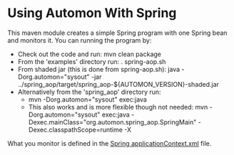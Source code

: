 # Using Automon With Spring
This maven module creates a simple Spring program with one Spring bean and monitors it.  You can running the program by:
* Check out the code and run: mvn clean package
* From the 'examples' directory run: . spring-aop.sh
* From shaded jar (this is done from spring-aop.sh): java  -Dorg.automon="sysout" -jar ../spring_aop/target/spring_aop-${AUTOMON_VERSION}-shaded.jar
* Alternatively from the 'spring_aop' directory run: 
  * mvn -Dorg.automon="sysout" exec:java 
  * This also works and is more flexible though not needed: mvn -Dorg.automon="sysout" exec:java -Dexec.mainClass="org.automon.spring_aop.SpringMain" -Dexec.classpathScope=runtime -X

What you monitor is defined in the [Spring applicationContext.xml](https://github.com/stevensouza/automon/blob/master/spring_aop/src/main/resources/applicationContext.xml) file.
